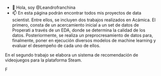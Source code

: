 - 👋 Hola, soy @Leandrofranchina
- 📫 En esta página podrán encontrar todos mis proyectos de data scientist.
Entre ellos, se incluyen dos trabajos realizados en Acámica.
El primero, consta de un acercamiento inicial a un set de datos de Properati a través de un EDA, donde se determina la calidad de los datos.
Posteriormente, se realiza un preprocresamiento de datos para, finalmente, poner en ejecución diversos modelos de machine learning y evaluar el desempeño de cada uno de ellos.

En el segundo trabajo se elabora un sistema de recomendación de videojuegos para la plataforma Steam.


<!---
Leandrofranchina/Leandrofranchina is a ✨ special ✨ repository because its `README.md` (this file) appears on your GitHub profile.
You can click the Preview link to take a look at your changes.
--->
F

